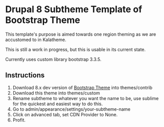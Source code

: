 # Drupal 8 Subtheme Template of Bootstrap Theme

This template's purpose is aimed towards one region theming as we are accustomed to in Kalatheme.

This is still a work in progress, but this is usable in its current state.

Currently uses custom library bootstrap 3.3.5.

## Instructions
1. Download 8.x dev version of [Bootstrap Theme](https://www.drupal.org/project/bootstrap) into themes/contrib
2. Download this theme into themes/custom
3. Rename subtheme to whatever you want the name to be, use sublime for the quickest and easiest way to do this.
4. Go to admin/appearance/settings/your-subtheme-name
5. Click on advanced tab, set CDN Provider to None.
6. Profit.
